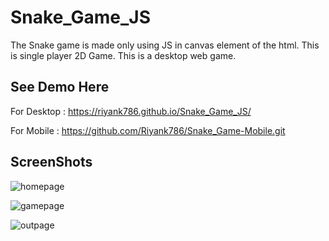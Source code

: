 # Snake_Game_JS

The Snake game is made only using JS in canvas element of the html. 
This is single player 2D Game.
This is a desktop web game.

## See Demo Here
For Desktop :
https://riyank786.github.io/Snake_Game_JS/

For Mobile :
https://github.com/Riyank786/Snake_Game-Mobile.git

## ScreenShots

![homepage](https://user-images.githubusercontent.com/73470453/117152937-1e6e0500-add8-11eb-9408-8be2d6be39b4.png)

![gamepage](https://user-images.githubusercontent.com/73470453/117153669-d3a0bd00-add8-11eb-8c88-990beddb935a.png)

![outpage](https://user-images.githubusercontent.com/73470453/117153908-021e9800-add9-11eb-809b-372f4c3ff75d.png)
